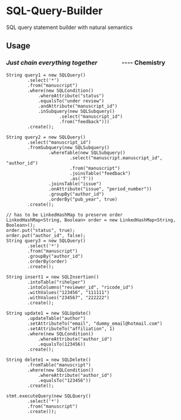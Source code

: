 # SQL-Query-Builder
SQL query statement builder with natural semantics

Usage
----
### *Just chain everything together* &nbsp; &nbsp; &nbsp; &nbsp; &nbsp; &nbsp; &nbsp; &nbsp; ---- Chemistry

	String query1 = new SQLQuery()
			.select('*')
			.from("manuscript")
			.where(new SQLCondition()
				.whereAttribute("status")
				.equalsTo("under review")
				.andAttribute("manuscript_id")
				.inSubquery(new SQLSubquery()
						.select("manuscript_id")
						.from("feedback")))
			.create();
		
	String query2 = new SQLQuery()
			.select("manuscript_id")
			.fromSubquery(new SQLSubquery()
					.whereTable(new SQLSubquery()
							.select("manuscript.manuscript_id", "author_id")
							.from("manuscript")
							.joinsTable("feedback")
							.as('T'))
					.joinsTable("issue")
					.onAttribute("issue", "period_number"))
					.groupBy("author_id")
					.orderBy("pub_year", true)
			.create();

	// has to be LinkedHashMap to preserve order
	LinkedHashMap<String, Boolean> order = new LinkedHashMap<String, Boolean>();
	order.put("status", true);
	order.put("author_id", false);
	String query3 = new SQLQuery()
			.select('*')
			.from("manuscript")
			.groupBy("author_id")
			.orderBy(order)
			.create();
				
	String insert1 = new SQLInsertion()
			.intoTable("rihelper")
			.intoColumns("reviewer_id", "ricode_id")
			.withValues("123456", "111111")
			.withValues("234567", "222222")
			.create();

	String update1 = new SQLUpdate()
			.updateTable("author")
			.setAttributeTo("email", "dummy_email@hotmail.com")
			.setAttributeTo("affiliation", 1)
			.where(new SQLCondition()
				.whereAttribute("author_id")
				.equalsTo(123456))
			.create();

	String delete1 = new SQLDelete()
			.fromTable("manuscript")
			.where(new SQLCondition()
				.whereAttribute("author_id")
				.equalsTo("123456"))
			.create();

	stmt.executeQuery(new SQLQuery()
			.select('*')
			.from("manuscript")
			.create());